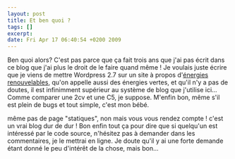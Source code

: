 ```yaml
--- 
layout: post
title: Et ben quoi ?
tags: []
excerpt:
date: Fri Apr 17 06:40:54 +0200 2009
---
```

Ben quoi alors? C'est pas parce que ça fait trois ans que j'ai pas écrit dans ce blog que j'ai plus le droit de le faire quand même ! Je voulais juste écrire que je viens de mettre Wordpress 2.7 sur un site à propos d'[énergies renouvelables](http://energies-vertes.org), qu'on appelle aussi des énergies vertes, et qu'il n'y a pas de doutes, il est infinimment supérieur au système de blog que j'utilise ici... Comme comparer une 2cv et une C5, je suppose. M'enfin bon, même s'il est plein de bugs et tout simple, c'est mon bébé.

même pas de page "statiques", non mais vous vous rendez compte ! c'est un vrai blog dur de dur ! Bon enfin tout ça pour dire que si quelqu'un est intéressé par le code source, n'hésitez pas à demander dans les commentaires, je le mettrai en ligne. Je doute qu'il y ai une forte demande étant donné le peu d'intérêt de la chose, mais bon...
